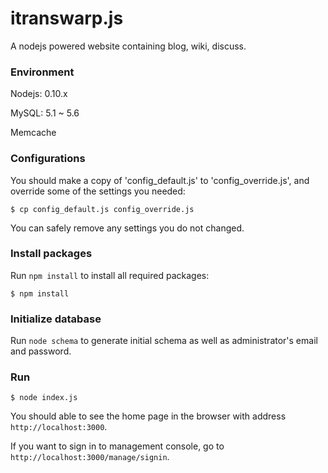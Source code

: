 itranswarp.js
=============

A nodejs powered website containing blog, wiki, discuss.

### Environment

Nodejs: 0.10.x

MySQL: 5.1 ~ 5.6

Memcache

### Configurations

You should make a copy of 'config_default.js' to 'config_override.js', and override some of the settings you needed:

    $ cp config_default.js config_override.js

You can safely remove any settings you do not changed.

### Install packages

Run `npm install` to install all required packages:

    $ npm install

### Initialize database

Run `node schema` to generate initial schema as well as administrator's email and password.

### Run

    $ node index.js

You should able to see the home page in the browser with address `http://localhost:3000`.

If you want to sign in to management console, go to `http://localhost:3000/manage/signin`.
